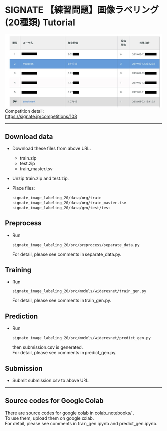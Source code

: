 # SIGNATE 【練習問題】画像ラベリング(20種類) Tutorial
![ranking](ranking_20190312.jpg)  
Competition detail:  
https://signate.jp/competitions/108
***


## Download data  
* Download these files from  above URL.  
    * train.zip
    * test.zip
    * train_master.tsv  

* Unzip train.zip and test.zip.  
* Place files:  
    ```
    signate_image_labeling_20/data/org/train  
    signate_image_labeling_20/data/org/train_master.tsv
    signate_image_labeling_20/data/gen/test/test
    ```

## Preprocess
* Run 
    ```
    signate_image_labeling_20/src/preprocess/separate_data.py
    ```
    For detail, please see comments in separate_data.py.

## Training
* Run 
    ```
    signate_image_labeling_20/src/models/wideresnet/train_gen.py
    ```
    For detail, please see comments in train_gen.py.

## Prediction
* Run 
    ```
    signate_image_labeling_20/src/models/wideresnet/predict_gen.py
    ```
    then submission.csv is generated.  
    For detail, please see comments in predict_gen.py.

## Submission
* Submit submission.csv to above URL.


***
## Source codes for Google Colab
There are source codes for google colab in colab_notebooks/ .  
To use them, upload them on google colab.  
For detail, please see comments in train_gen.ipynb and predict_gen.ipynb.